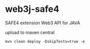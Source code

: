 # web3j-safe4
SAFE4 extension Web3 API for JAVA

upload to maven central

`mvn clean deploy -DskipTests=true -e`
